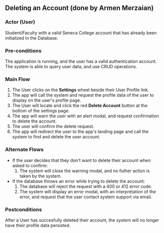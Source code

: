 ## Deleting an Account (done by Armen Merzaian)

### Actor (User)
Student/Faculty with a valid Seneca College account that has already been initialized in the Database.

### Pre-conditions
The application is running, and the user has a valid authentication account.
The system is able to query user data, and use CRUD operations.

### Main Flow
1. The User clicks on the **Settings** wheel beside their User Profile link.
2. The app will call the system and request the profile data of the user to display on the user's profile page.
3. The User will locate and click the red **Delete Account** button at the bottom of the settings page.
4. The app will warn the user with an alert modal, and request confirmation to delete the account.
5. The user will confirm the delete request.
6. The app will redirect the user to the app's landing page and call the system to find and delete the user account.

### Alternate Flows
- If the user decides that they don't want to delete their account when asked to confirm: 
  1. The system will close the warning modal, and no futher action is taken by the system.
- If the database throws an error while trying to delete the account:
  1. The database will reject the request with a 400 or 412 error code.
  2. The system will display an error modal, with an interpretation of the error, and request that the user contact system support via email.  

### Postconditions
After a User has succesfully deleted their account, the system will no longer have their profile data persisted. 
